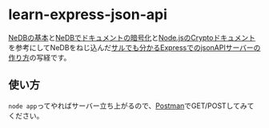 # learn-express-json-api
[NeDBの基本](https://hajipy.net/2018/08/nedb-basic/)と[NeDBでドキュメントの暗号化](https://qiita.com/kechizenya/items/1a8abc5588ca0db33a30)と[Node.jsのCryptoドキュメント](https://nodejs.org/api/crypto.html)を参考にしてNeDBをねじ込んだ[サルでも分かるExpressでのjsonAPIサーバーの作り方](https://qiita.com/ngmr_mo/items/73cc7160d002a4989416)の写経です。

## 使い方
`node app`ってやればサーバー立ち上がるので、[Postman](https://www.postman.com/)でGET/POSTしてみてください。